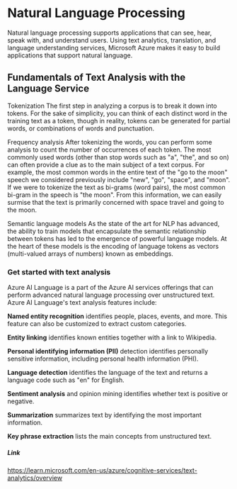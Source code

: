 # Natural Language Processing

Natural language processing supports applications that can see, hear, speak with, and understand users. Using text analytics, translation, and language understanding services, Microsoft Azure makes it easy to build applications that support natural language.

## Fundamentals of Text Analysis with the Language Service

Tokenization
The first step in analyzing a corpus is to break it down into tokens. For the sake of simplicity, you can think of each distinct word in the training text as a token, though in reality, tokens can be generated for partial words, or combinations of words and punctuation.

Frequency analysis
After tokenizing the words, you can perform some analysis to count the number of occurrences of each token. The most commonly used words (other than stop words such as "a", "the", and so on) can often provide a clue as to the main subject of a text corpus. For example, the most common words in the entire text of the "go to the moon" speech we considered previously include "new", "go", "space", and "moon". If we were to tokenize the text as bi-grams (word pairs), the most common bi-gram in the speech is "the moon". From this information, we can easily surmise that the text is primarily concerned with space travel and going to the moon.

Semantic language models
As the state of the art for NLP has advanced, the ability to train models that encapsulate the semantic relationship between tokens has led to the emergence of powerful language models. At the heart of these models is the encoding of language tokens as vectors (multi-valued arrays of numbers) known as embeddings.

### Get started with text analysis

Azure AI Language is a part of the Azure AI services offerings that can perform advanced natural language processing over unstructured text. Azure AI Language's text analysis features include:

**Named entity recognition** identifies people, places, events, and more. This feature can also be customized to extract custom categories.

**Entity linking** identifies known entities together with a link to Wikipedia.

**Personal identifying information (PII)** detection identifies personally sensitive information, including personal health information (PHI).

**Language detection** identifies the language of the text and returns a language code such as "en" for English.

**Sentiment analysis** and opinion mining identifies whether text is positive or negative.

**Summarization** summarizes text by identifying the most important information.

**Key phrase extraction** lists the main concepts from unstructured text.

##### Link

https://learn.microsoft.com/en-us/azure/cognitive-services/text-analytics/overview
